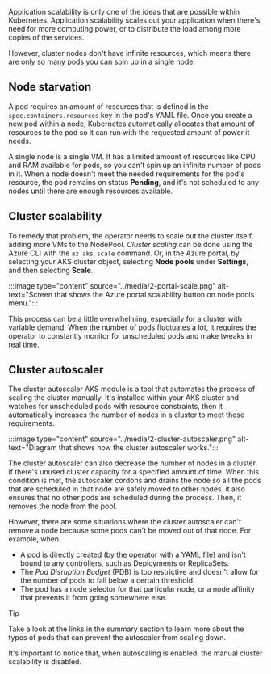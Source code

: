 Application scalability is only one of the ideas that are possible within Kubernetes. Application scalability scales out your application when there's need for more computing power, or to distribute the load among more copies of the services.

However, cluster nodes don't have infinite resources, which means there are only so many pods you can spin up in a single node.

## Node starvation

A pod requires an amount of resources that is defined in the `spec.containers.resources` key in the pod's YAML file. Once you create a new pod within a node, Kubernetes automatically allocates that amount of resources to the pod so it can run with the requested amount of power it needs.

A single node is a single VM. It has a limited amount of resources like CPU and RAM available for pods, so you can't spin up an infinite number of pods in it. When a node doesn't meet the needed requirements for the pod's resource, the pod remains on status **Pending**, and it's not scheduled to any nodes until there are enough resources available.

## Cluster scalability

To remedy that problem, the operator needs to scale out the cluster itself, adding more VMs to the NodePool. *Cluster scaling* can be done using the Azure CLI with the `az aks scale` command. Or, in the Azure portal, by selecting your AKS cluster object, selecting **Node pools** under **Settings**, and then selecting **Scale**.

:::image type="content" source="../media/2-portal-scale.png" alt-text="Screen that shows the Azure portal scalability button on node pools menu.":::

This process can be a little overwhelming, especially for a cluster with variable demand. When the number of pods fluctuates a lot, it requires the operator to constantly monitor for unscheduled pods and make tweaks in real time.

## Cluster autoscaler

The cluster autoscaler AKS module is a tool that automates the process of scaling the cluster manually. It's installed within your AKS cluster and watches for unscheduled pods with resource constraints, then it automatically increases the number of nodes in a cluster to meet these requirements.

:::image type="content" source="../media/2-cluster-autoscaler.png" alt-text="Diagram that shows how the cluster autoscaler works.":::

The cluster autoscaler can also decrease the number of nodes in a cluster, if there's unused cluster capacity for a specified amount of time. When this condition is met, the autoscaler cordons and drains the node so all the pods that are scheduled in that node are safely moved to other nodes. it also ensures that no other pods are scheduled during the process. Then, it removes the node from the pool.

However, there are some situations where the cluster autoscaler can't remove a node because some pods can't be moved out of that node. For example, when:

- A pod is directly created (by the operator with a YAML file) and isn't bound to any controllers, such as Deployments or ReplicaSets.
- The *Pod Disruption Budget* (PDB) is too restrictive and doesn't allow for the number of pods to fall below a certain threshold.
- The pod has a node selector for that particular node, or a node affinity that prevents it from going somewhere else.

> [!TIP]
> Take a look at the links in the summary section to learn more about the types of pods that can prevent the autoscaler from scaling down.

It's important to notice that, when autoscaling is enabled, the manual cluster scalability is disabled.
